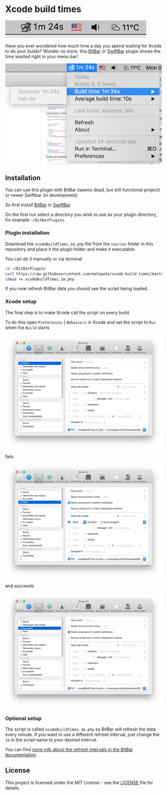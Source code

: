 # Xcode build times

![](screenshots/menubar.png)

Have you ever wondered how much time a day you spend waiting for Xcode to do your builds? Wonder no more, this [BitBar](https://getbitbar.com/) or [SwiftBar](https://github.com/swiftbar/SwiftBar/) plugin shows the time wasted right in your menu bar!

![](screenshots/menubar-extended.png)

## Installation

You can use this plugin with BitBar (seems dead, but still functional project) or newer Swiftbar (in development)

So first install [BitBar](https://github.com/matryer/bitbar#get-started) or [SwiftBar](https://github.com/swiftbar/SwiftBar#how-to-get-swiftbar)

On the first run select a directory you wish to use as your plugin directory, for example `~/BitBarPlugins`.

### Plugin installation

Download the `xcodeBuildTimes.1m.php` file from the `sources` folder in this repository and place it the plugin folder and make it executable.

You can do it manually or via terminal

```bash
cd ~/BitBarPlugins
curl https://raw.githubusercontent.com/matopeto/xcode-build-times/master/sources/xcodeBuildTimes.1m.php --output xcodeBuildTimes.1m.php
chmod +x xcodeBuildTimes.1m.php
```

If you now refresh BitBar data you should see the script being loaded.

### Xcode setup

The final step is to make Xcode call the script on every build. 

To do this open `Preferences` | `Behaviors` in Xcode and set the script to `Run` when the `Build` starts

![](screenshots/xcode-start.png)

fails

![](screenshots/xcode-fail.png)

and succeeds

![](screenshots/xcode-finish.png)

### Optional setup

The script is called `xcodeBuildTimes.1m.php` so BitBar will refresh the data every minute. If you want to use a different refresh interval, just change the `1m` in the script name to your desired interval. 

You can find [more info about the refresh intervals in the BitBar documentation](https://github.com/matryer/bitbar#configure-the-refresh-time).

## License

This project is licensed under the MIT License - see the [LICENSE](LICENSE) file for details.
